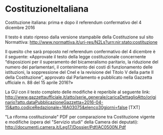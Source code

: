 # CostituzioneItaliana
Costituzione italiana: prima e dopo il referendum confermativo del 4 dicembre 2016

Il testo è stato ripreso dalla versione stampabile della Costituzione sul sito Normattiva:
http://www.normattiva.it/uri-res/N2Ls?urn:nir:stato:costituzione

Il quesito che sarà proposto nel referendum confermativo del 4 dicembre è il seguente:
«Approvate il testo della legge costituzionale concernente “disposizioni per il superamento del bicameralismo paritario, la riduzione del numero dei parlamentari, il contenimento dei costi di funzionamento delle istituzioni, la soppressione del Cnel e la revisione del Titolo V della parte II della Costituzione”, approvato dal Parlamento e pubblicato nella Gazzetta ufficiale n. 88 del 15 aprile 2016?»

La GU con il testo completo delle modifiche è reperibile al seguente link:
http://www.gazzettaufficiale.it/atto/serie_generale/caricaDettaglioAtto/originario?atto.dataPubblicazioneGazzetta=2016-04-15&atto.codiceRedazionale=16A03075&elenco30giorni=false [TXT]

"La riforma costituzionale" PDF per comparazione tra Costituzione vigente e modifiche (opera del "Servizio studi" della Camera dei deputati):
http://documenti.camera.it/Leg17/Dossier/Pdf/AC0500N.Pdf
